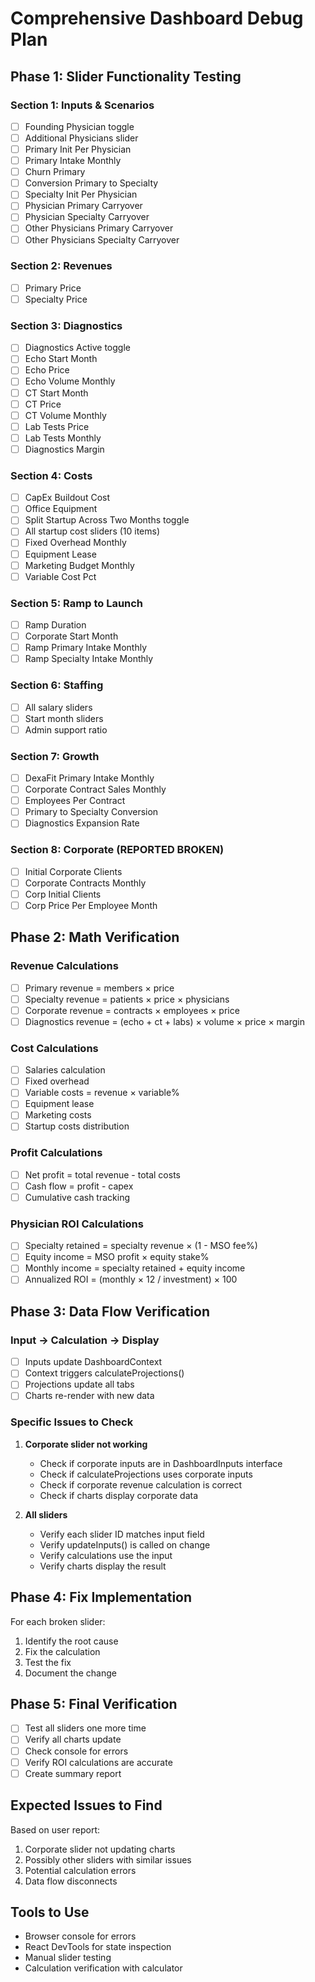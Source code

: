 # Comprehensive Dashboard Debug Plan

## Phase 1: Slider Functionality Testing

### Section 1: Inputs & Scenarios
- [ ] Founding Physician toggle
- [ ] Additional Physicians slider
- [ ] Primary Init Per Physician
- [ ] Primary Intake Monthly
- [ ] Churn Primary
- [ ] Conversion Primary to Specialty
- [ ] Specialty Init Per Physician
- [ ] Physician Primary Carryover
- [ ] Physician Specialty Carryover
- [ ] Other Physicians Primary Carryover
- [ ] Other Physicians Specialty Carryover

### Section 2: Revenues
- [ ] Primary Price
- [ ] Specialty Price

### Section 3: Diagnostics
- [ ] Diagnostics Active toggle
- [ ] Echo Start Month
- [ ] Echo Price
- [ ] Echo Volume Monthly
- [ ] CT Start Month
- [ ] CT Price
- [ ] CT Volume Monthly
- [ ] Lab Tests Price
- [ ] Lab Tests Monthly
- [ ] Diagnostics Margin

### Section 4: Costs
- [ ] CapEx Buildout Cost
- [ ] Office Equipment
- [ ] Split Startup Across Two Months toggle
- [ ] All startup cost sliders (10 items)
- [ ] Fixed Overhead Monthly
- [ ] Equipment Lease
- [ ] Marketing Budget Monthly
- [ ] Variable Cost Pct

### Section 5: Ramp to Launch
- [ ] Ramp Duration
- [ ] Corporate Start Month
- [ ] Ramp Primary Intake Monthly
- [ ] Ramp Specialty Intake Monthly

### Section 6: Staffing
- [ ] All salary sliders
- [ ] Start month sliders
- [ ] Admin support ratio

### Section 7: Growth
- [ ] DexaFit Primary Intake Monthly
- [ ] Corporate Contract Sales Monthly
- [ ] Employees Per Contract
- [ ] Primary to Specialty Conversion
- [ ] Diagnostics Expansion Rate

### Section 8: Corporate (REPORTED BROKEN)
- [ ] Initial Corporate Clients
- [ ] Corporate Contracts Monthly
- [ ] Corp Initial Clients
- [ ] Corp Price Per Employee Month

## Phase 2: Math Verification

### Revenue Calculations
- [ ] Primary revenue = members × price
- [ ] Specialty revenue = patients × price × physicians
- [ ] Corporate revenue = contracts × employees × price
- [ ] Diagnostics revenue = (echo + ct + labs) × volume × price × margin

### Cost Calculations
- [ ] Salaries calculation
- [ ] Fixed overhead
- [ ] Variable costs = revenue × variable%
- [ ] Equipment lease
- [ ] Marketing costs
- [ ] Startup costs distribution

### Profit Calculations
- [ ] Net profit = total revenue - total costs
- [ ] Cash flow = profit - capex
- [ ] Cumulative cash tracking

### Physician ROI Calculations
- [ ] Specialty retained = specialty revenue × (1 - MSO fee%)
- [ ] Equity income = MSO profit × equity stake%
- [ ] Monthly income = specialty retained + equity income
- [ ] Annualized ROI = (monthly × 12 / investment) × 100

## Phase 3: Data Flow Verification

### Input → Calculation → Display
- [ ] Inputs update DashboardContext
- [ ] Context triggers calculateProjections()
- [ ] Projections update all tabs
- [ ] Charts re-render with new data

### Specific Issues to Check
1. **Corporate slider not working**
   - Check if corporate inputs are in DashboardInputs interface
   - Check if calculateProjections uses corporate inputs
   - Check if corporate revenue calculation is correct
   - Check if charts display corporate data

2. **All sliders**
   - Verify each slider ID matches input field
   - Verify updateInputs() is called on change
   - Verify calculations use the input
   - Verify charts display the result

## Phase 4: Fix Implementation

For each broken slider:
1. Identify the root cause
2. Fix the calculation
3. Test the fix
4. Document the change

## Phase 5: Final Verification

- [ ] Test all sliders one more time
- [ ] Verify all charts update
- [ ] Check console for errors
- [ ] Verify ROI calculations are accurate
- [ ] Create summary report

## Expected Issues to Find

Based on user report:
1. Corporate slider not updating charts
2. Possibly other sliders with similar issues
3. Potential calculation errors
4. Data flow disconnects

## Tools to Use

- Browser console for errors
- React DevTools for state inspection
- Manual slider testing
- Calculation verification with calculator

